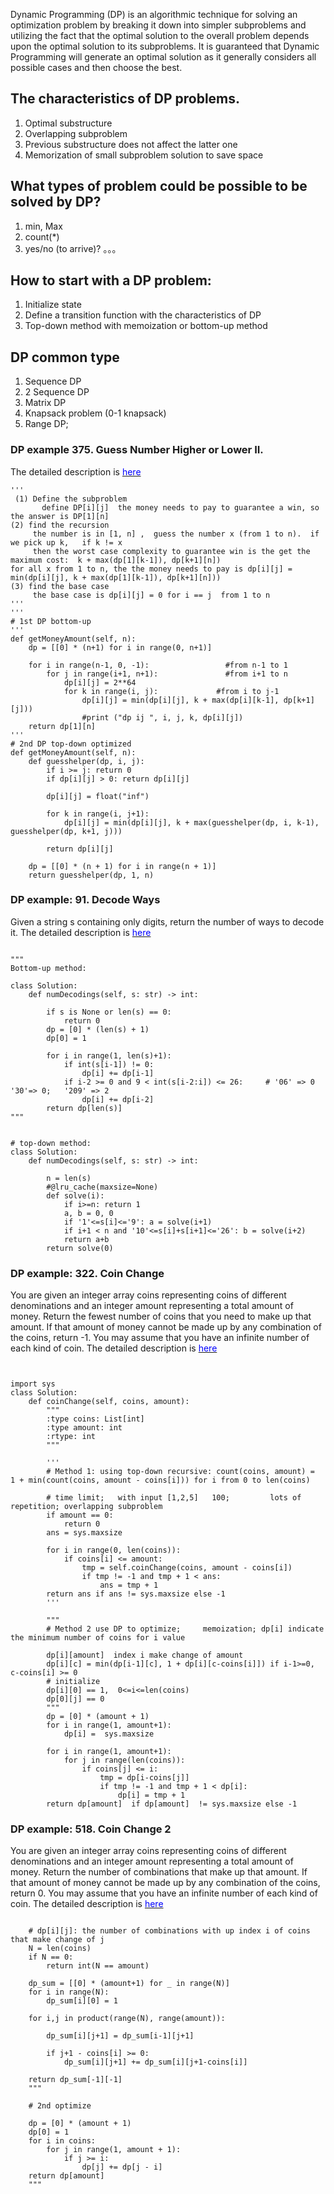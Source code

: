 
Dynamic Programming (DP) is an algorithmic technique for solving an optimization problem by breaking it down into simpler subproblems and utilizing the fact that the optimal solution to the overall problem depends upon the optimal solution to its subproblems. It is guaranteed that Dynamic Programming will generate an optimal solution as it generally considers all possible cases and then choose the best.

## The characteristics of DP problems.

1) Optimal substructure
2) Overlapping subproblem
3) Previous substructure does not affect the latter one
4) Memorization of small subproblem solution to save space


## What types of problem could be possible to be solved by DP?
1) min, Max
2) count(*)
3) yes/no (to arrive)?
。。。


## How to start with a DP problem:
    
1) Initialize state
2) Define a transition function with the characteristics of DP
3) Top-down method with memoization  or bottom-up method 


## DP common type

1) Sequence DP 
2) 2 Sequence DP 
3) Matrix DP 
4) Knapsack problem (0-1 knapsack)
5) Range DP;



### DP example 375. Guess Number Higher or Lower II. 
The detailed description is [<span style="color:blue;"> here </span>](https://leetcode.com/problems/guess-number-higher-or-lower-ii/#/description)


```
'''
 (1) Define the subproblem
       define DP[i][j]  the money needs to pay to guarantee a win, so the answer is DP[1][n]
(2) find the recursion
     the number is in [1, n] ,  guess the number x (from 1 to n).  if we pick up k,   if k != x
     then the worst case complexity to guarantee win is the get the maximum cost:  k + max(dp[1][k-1]), dp[k+1][n])
for all x from 1 to n, the the money needs to pay is dp[i][j] = min(dp[i][j], k + max(dp[1][k-1]), dp[k+1][n]))
(3) find the base case
     the base case is dp[i][j] = 0 for i == j  from 1 to n
'''
'''
# 1st DP bottom-up
'''
def getMoneyAmount(self, n):
    dp = [[0] * (n+1) for i in range(0, n+1)]
        
    for i in range(n-1, 0, -1):                 #from n-1 to 1
        for j in range(i+1, n+1):               #from i+1 to n
            dp[i][j] = 2**64
            for k in range(i, j):             #from i to j-1
                dp[i][j] = min(dp[i][j], k + max(dp[i][k-1], dp[k+1][j]))
                #print ("dp ij ", i, j, k, dp[i][j])
    return dp[1][n]
'''
# 2nd DP top-down optimized
def getMoneyAmount(self, n):
    def guesshelper(dp, i, j):
        if i >= j: return 0
        if dp[i][j] > 0: return dp[i][j]
            
        dp[i][j] = float("inf")
            
        for k in range(i, j+1):            
            dp[i][j] = min(dp[i][j], k + max(guesshelper(dp, i, k-1), guesshelper(dp, k+1, j)))
            
        return dp[i][j]
        
    dp = [[0] * (n + 1) for i in range(n + 1)]
    return guesshelper(dp, 1, n)

```


### DP example: 91. Decode Ways
Given a string s containing only digits, return the number of ways to decode it. 
The detailed description is [<span style="color:blue;"> here </span>](https://leetcode.com/problems/decode-ways/)


```

"""
Bottom-up method:

class Solution:
    def numDecodings(self, s: str) -> int:
        
        if s is None or len(s) == 0:
            return 0
        dp = [0] * (len(s) + 1)
        dp[0] = 1

        for i in range(1, len(s)+1):
            if int(s[i-1]) != 0:
                dp[i] += dp[i-1]
            if i-2 >= 0 and 9 < int(s[i-2:i]) <= 26:     # '06' => 0   '30'=> 0;   '209' => 2
                dp[i] += dp[i-2]
        return dp[len(s)]
"""


# top-down method:
class Solution:
    def numDecodings(self, s: str) -> int:
        
        n = len(s)
        #@lru_cache(maxsize=None)
        def solve(i):
            if i>=n: return 1
            a, b = 0, 0
            if '1'<=s[i]<='9': a = solve(i+1)
            if i+1 < n and '10'<=s[i]+s[i+1]<='26': b = solve(i+2)
            return a+b
        return solve(0)

```


### DP example: 322. Coin Change

You are given an integer array coins representing coins of different denominations and an integer amount representing a total amount of money. Return the fewest number of coins that you need to make up that amount. If that amount of money cannot be made up by any combination of the coins, return -1. You may assume that you have an infinite number of each kind of coin. The detailed description is [<span style="color:blue;"> here </span>](https://leetcode.com/problems/coin-change/) 


```


import sys
class Solution:
    def coinChange(self, coins, amount):
        """
        :type coins: List[int]
        :type amount: int
        :rtype: int
        """
        
        '''
        # Method 1: using top-down recursive: count(coins, amount) =  1 + min(count(coins, amount - coins[i])) for i from 0 to len(coins)
        
        # time limit;   with input [1,2,5]   100;         lots of repetition; overlapping subproblem
        if amount == 0:
            return 0
        ans = sys.maxsize
        
        for i in range(0, len(coins)):
            if coins[i] <= amount:
                tmp = self.coinChange(coins, amount - coins[i])
                if tmp != -1 and tmp + 1 < ans:
                    ans = tmp + 1
        return ans if ans != sys.maxsize else -1
        '''

        """
        # Method 2 use DP to optimize;     memoization; dp[i] indicate the minimum number of coins for i value

        dp[i][amount]  index i make change of amount
        dp[i][c] = min(dp[i-1][c], 1 + dp[i][c-coins[i]]) if i-1>=0,  c-coins[i] >= 0
        # initialize
        dp[i][0] == 1,  0<=i<=len(coins)
        dp[0][j] == 0
        """
        dp = [0] * (amount + 1)
        for i in range(1, amount+1):
            dp[i] =  sys.maxsize
        
        for i in range(1, amount+1):
            for j in range(len(coins)):
                if coins[j] <= i:
                    tmp = dp[i-coins[j]]
                    if tmp != -1 and tmp + 1 < dp[i]:
                        dp[i] = tmp + 1
        return dp[amount]  if dp[amount]  != sys.maxsize else -1

```


### DP example: 518. Coin Change 2

You are given an integer array coins representing coins of different denominations and an integer amount representing a total amount of money. Return the number of combinations that make up that amount. If that amount of money cannot be made up by any combination of the coins, return 0. You may assume that you have an infinite number of each kind of coin. The detailed description is [<span style="color:blue;"> here </span>](https://leetcode.com/problems/coin-change-2/)  


```

    # dp[i][j]: the number of combinations with up index i of coins that make change of j
    N = len(coins)
    if N == 0: 
        return int(N == amount)
    
    dp_sum = [[0] * (amount+1) for _ in range(N)]
    for i in range(N): 
        dp_sum[i][0] = 1
    
    for i,j in product(range(N), range(amount)):
        
        dp_sum[i][j+1] = dp_sum[i-1][j+1]
        
        if j+1 - coins[i] >= 0:
            dp_sum[i][j+1] += dp_sum[i][j+1-coins[i]]           
                
    return dp_sum[-1][-1]
    """
    
    # 2nd optimize
    
    dp = [0] * (amount + 1)
    dp[0] = 1
    for i in coins:
        for j in range(1, amount + 1):
            if j >= i:
                dp[j] += dp[j - i]
    return dp[amount]
    """

```

